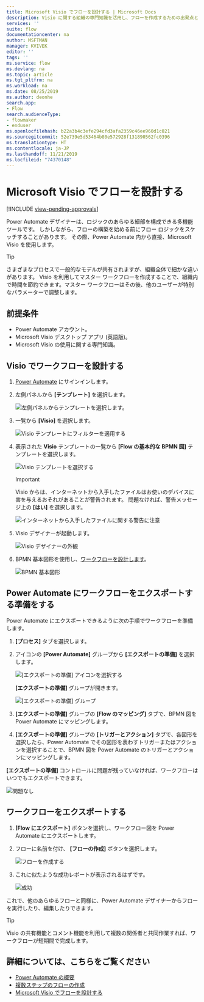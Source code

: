 ```yaml
---
title: Microsoft Visio でフローを設計する | Microsoft Docs
description: Visio に関する組織の専門知識を活用し、フローを作成するための出発点として一般的なモデルを構築します。
services: ''
suite: flow
documentationcenter: na
author: MSFTMAN
manager: KVIVEK
editor: ''
tags: ''
ms.service: flow
ms.devlang: na
ms.topic: article
ms.tgt_pltfrm: na
ms.workload: na
ms.date: 08/25/2019
ms.author: deonhe
search.app:
- Flow
search.audienceType:
- flowmaker
- enduser
ms.openlocfilehash: b22a3b4c3efe294cfd3afa2359c46ee960d1c021
ms.sourcegitcommit: 52e739e5d53464b80e572928f131890562fc0396
ms.translationtype: HT
ms.contentlocale: ja-JP
ms.lasthandoff: 11/21/2019
ms.locfileid: "74370148"
---
```

# <a name="design-flows-in-microsoft-visio"></a>Microsoft Visio でフローを設計する
[!INCLUDE [view-pending-approvals](includes/cc-rebrand.md)]

Power Automate デザイナーは、ロジックのあらゆる細部を構成できる多機能ツールです。 しかしながら、フローの構築を始める前にフロー ロジックをスケッチすることがあります。 その際、Power Automate 内から直接、Microsoft Visio を使用します。

>[!TIP]
> さまざまなプロセスで一般的なモデルが共有されますが、組織全体で細かな違いがあります。 Visio を利用してマスター ワークフローを作成することで、組織内で時間を節約できます。マスター ワークフローはその後、他のユーザーが特別なパラメーターで調整します。

## <a name="prerequisites"></a>前提条件

- Power Automate アカウント。
- Microsoft Visio デスクトップ アプリ (英語版)。
- Microsoft Visio の使用に関する専門知識。

## <a name="design-a-workflow-in-visio"></a>Visio でワークフローを設計する

1. [Power Automate](https://flow.microsoft.com) にサインインします。
1. 左側パネルから **[テンプレート]** を選択します。

     ![左側パネルからテンプレートを選択します。](./media/visio-flows/templates-from-left-panel.png)

1. 一覧から **[Visio]** を選択します。

     ![Visio テンプレートにフィルターを適用する](./media/visio-flows/select-visio.png) 

1. 表示された **Visio** テンプレートの一覧から **[Flow の基本的な BPMN 図]** テンプレートを選択します。

     ![Visio テンプレートを選択する](./media/visio-flows/visio-templates.png) 

     >[!IMPORTANT]
     >Visio からは、インターネットから入手したファイルはお使いのデバイスに害を与えるおそれがあることが警告されます。 問題なければ、警告メッセージ上の **[はい]** を選択します。

     ![インターネットから入手したファイルに関する警告に注意](./media/visio-flows/visio-warning.png)

1. Visio デザイナーが起動します。

     ![Visio デザイナーの外観](./media/visio-flows/visio-designer.png)


1. BPMN 基本図形を使用し、[ワークフローを設計します](https://support.office.com/article/design-a-microsoft-flow-in-visio-35f0c9a9-912b-486d-88f7-4fc68013ad1a)。

   ![BPMN 基本図形](./media/visio-flows/bpmn-basic-shapes.png)

## <a name="prepare-to-export-your-workflow-to-power-automate"></a>Power Automate にワークフローをエクスポートする準備をする

Power Automate にエクスポートできるように次の手順でワークフローを準備します。

1. **[プロセス]** タブを選択します。
1. アイコンの **[Power Automate]** グループから **[エクスポートの準備]** を選択します。

   ![[エクスポートの準備] アイコンを選択する](./media/visio-flows/prepare-export-icon.png)
   
   **[エクスポートの準備]** グループが開きます。

   ![[エクスポートの準備] グループ](./media/visio-flows/prepare-export-group.png)

1. **[エクスポートの準備]** グループの **[Flow のマッピング]** タブで、BPMN 図を Power Automate にマッピングします。 

1. **[エクスポートの準備]** グループの **[トリガーとアクション]** タブで、各図形を選択したら、Power Automate でその図形を表わすトリガーまたはアクションを選択することで、BPMN 図を Power Automate のトリガーとアクションにマッピングします。

**[エクスポートの準備]** コントロールに問題が残っていなければ、ワークフローはいつでもエクスポートできます。

![問題なし](./media/visio-flows/prepare-export-no-issues.png) 

## <a name="export-your-workflow"></a>ワークフローをエクスポートする
1. **[Flow にエクスポート]** ボタンを選択し、ワークフロー図を Power Automate にエクスポートします。
1. フローに名前を付け、 **[フローの作成]** ボタンを選択します。
   
   ![フローを作成する](./media/visio-flows/export-create-flow.png)

1. これに似たような成功レポートが表示されるはずです。

    ![成功](./media/visio-flows/export-create-flow-success.png)

これで、他のあらゆるフローと同様に、Power Automate デザイナーからフローを実行したり、編集したりできます。

>[!TIP]
> Visio の共有機能とコメント機能を利用して複数の関係者と共同作業すれば、ワークフローが短期間で完成します。

## <a name="learn-more"></a>詳細については、こちらをご覧ください

- [Power Automate の概要](getting-started.md) 
- [複数ステップのフローの作成](multi-step-logic-flow.md)
- [Microsoft Visio でフローを設計する](https://support.office.com/article/design-a-microsoft-flow-in-visio-35f0c9a9-912b-486d-88f7-4fc68013ad1a)

     
